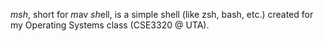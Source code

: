*msh*, short for *m*av *sh*ell, is a simple shell (like zsh, bash, etc.)
created for my Operating Systems class (CSE3320 @ UTA).

